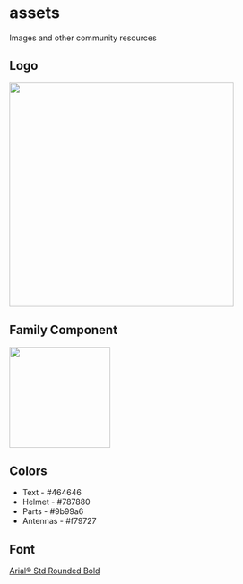 # assets

Images and other community resources

## Logo

<img src="https://github.com/hapijs/assets/blob/master/images/hapi.png" width="400px" />

## Family Component

<img src="https://github.com/hapijs/assets/blob/master/images/family.svg" width="180px" />

## Colors

- Text - #464646
- Helmet - #787880
- Parts - #9b99a6
- Antennas - #f79727

## Font

[Arial® Std Rounded Bold](https://www.fonts.com/font/monotype/arial/rounded-bold)
